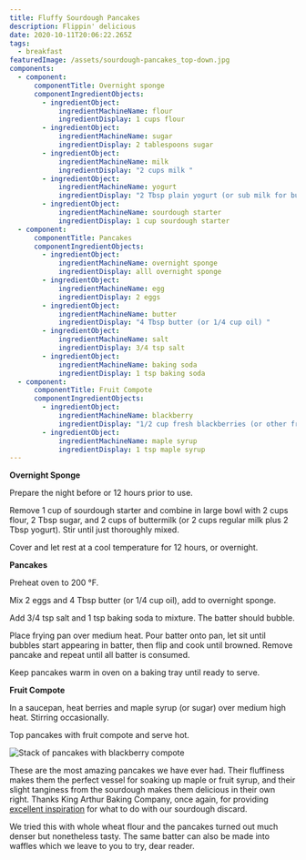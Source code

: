 ```yaml
---
title: Fluffy Sourdough Pancakes
description: Flippin' delicious
date: 2020-10-11T20:06:22.265Z
tags:
  - breakfast
featuredImage: /assets/sourdough-pancakes_top-down.jpg
components:
  - component:
      componentTitle: Overnight sponge
      componentIngredientObjects:
        - ingredientObject:
            ingredientMachineName: flour
            ingredientDisplay: 1 cups flour
        - ingredientObject:
            ingredientMachineName: sugar
            ingredientDisplay: 2 tablespoons sugar
        - ingredientObject:
            ingredientMachineName: milk
            ingredientDisplay: "2 cups milk "
        - ingredientObject:
            ingredientMachineName: yogurt
            ingredientDisplay: "2 Tbsp plain yogurt (or sub milk for buttermilk) "
        - ingredientObject:
            ingredientMachineName: sourdough starter
            ingredientDisplay: 1 cup sourdough starter
  - component:
      componentTitle: Pancakes
      componentIngredientObjects:
        - ingredientObject:
            ingredientMachineName: overnight sponge
            ingredientDisplay: alll overnight sponge
        - ingredientObject:
            ingredientMachineName: egg
            ingredientDisplay: 2 eggs
        - ingredientObject:
            ingredientMachineName: butter
            ingredientDisplay: "4 Tbsp butter (or 1/4 cup oil) "
        - ingredientObject:
            ingredientMachineName: salt
            ingredientDisplay: 3/4 tsp salt
        - ingredientObject:
            ingredientMachineName: baking soda
            ingredientDisplay: 1 tsp baking soda
  - component:
      componentTitle: Fruit Compote
      componentIngredientObjects:
        - ingredientObject:
            ingredientMachineName: blackberry
            ingredientDisplay: "1/2 cup fresh blackberries (or other fruit) "
        - ingredientObject:
            ingredientMachineName: maple syrup
            ingredientDisplay: 1 tsp maple syrup
---
```

**Overnight Sponge**

Prepare the night before or 12 hours prior to use. 

Remove 1 cup of sourdough starter and combine in large bowl with 2 cups flour, 2 Tbsp sugar, and 2 cups of buttermilk (or 2 cups regular milk plus 2 Tbsp yogurt). Stir until just thoroughly mixed. 

Cover and let rest at a cool temperature for 12 hours, or overnight.

**Pancakes**

Preheat oven to 200 °F.

Mix 2 eggs and 4 Tbsp butter (or 1/4 cup oil), add to overnight sponge. 

Add 3/4 tsp salt and 1 tsp baking soda to mixture. The batter should bubble. 

Place frying pan over medium heat. Pour batter onto pan, let sit until bubbles start appearing in batter, then flip and cook until browned. Remove pancake and repeat until all batter is consumed.

Keep pancakes warm in oven on a baking tray until ready to serve.

**Fruit Compote**

In a saucepan, heat berries and maple syrup (or sugar) over medium high heat. Stirring occasionally.

Top pancakes with fruit compote and serve hot.

![Stack of pancakes with blackberry compote](/assets/sourdough-pancakes_profile.jpg "Pancake stack topped with fresh blackberry compote")

These are the most amazing pancakes we have ever had. Their fluffiness makes them the perfect vessel for soaking up maple or fruit syrup, and their slight tanginess from the sourdough makes them delicious in their own right. Thanks King Arthur Baking Company, once again, for providing [excellent inspiration](https://www.kingarthurbaking.com/recipes/classic-sourdough-waffles-or-pancakes-recipe) for what to do with our sourdough discard.

We tried this with whole wheat flour and the pancakes turned out much denser but nonetheless tasty. The same batter can also be made into waffles which we leave to you to try, dear reader.
